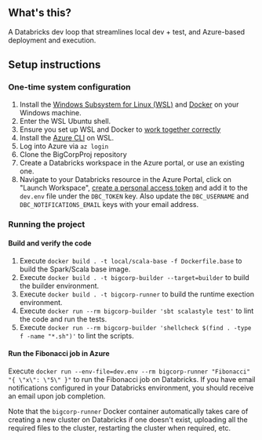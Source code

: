 ## What's this?

A Databricks dev loop that streamlines local dev + test, and Azure-based deployment and execution.

## Setup instructions

### One-time system configuration

1. Install the [Windows Subsystem for Linux (WSL)](https://docs.microsoft.com/en-us/windows/wsl/install-win10) and [Docker](https://www.docker.com/get-docker) on your Windows machine.
1. Enter the WSL Ubuntu shell.
1. Ensure you set up WSL and Docker to [work together correctly](https://nickjanetakis.com/blog/setting-up-docker-for-windows-and-wsl-to-work-flawlessly)
1. Install the [Azure CLI](https://docs.microsoft.com/en-us/cli/azure/install-azure-cli-apt) on WSL.
1. Log into Azure via `az login`
1. Clone the BigCorpProj repository
1. Create a Databricks workspace in the Azure portal, or use an existing one.
1. Navigate to your Databricks resource in the Azure Portal, click on "Launch Workspace", [create a personal access token](https://docs.databricks.com/api/latest/authentication.html#token-management) and add it to the `dev.env` file under the `DBC_TOKEN` key. Also update the `DBC_USERNAME` and `DBC_NOTIFICATIONS_EMAIL` keys with your email address.

### Running the project

#### Build and verify the code

1. Execute `docker build . -t local/scala-base -f Dockerfile.base` to build the Spark/Scala base image.
1. Execute `docker build . -t bigcorp-builder --target=builder` to build the builder environment.
1. Execute `docker build . -t bigcorp-runner` to build the runtime exection environment.
1. Execute `docker run --rm bigcorp-builder 'sbt scalastyle test'` to lint the code and run the tests.
1. Execute `docker run --rm bigcorp-builder 'shellcheck $(find . -type f -name "*.sh")'` to lint the scripts.

#### Run the Fibonacci job in Azure

Execute `docker run --env-file=dev.env --rm bigcorp-runner "Fibonacci" "{ \"x\": \"5\" }"` to run the Fibonacci job on Databricks. If you have email notifications configured in your Databricks environment, you should receive an email upon job completion.

Note that the `bigcorp-runner` Docker container automatically takes care of creating a new cluster on Databricks if one doesn't exist, uploading all the required files to the cluster, restarting the cluster when required, etc.
